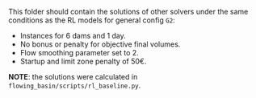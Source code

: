 This folder should contain the solutions of other solvers
under the same conditions as the RL models for general config `G2`:
 - Instances for 6 dams and 1 day.
 - No bonus or penalty for objective final volumes.
 - Flow smoothing parameter set to 2.
 - Startup and limit zone penalty of 50€.

**NOTE**: the solutions were calculated in `flowing_basin/scripts/rl_baseline.py`.
